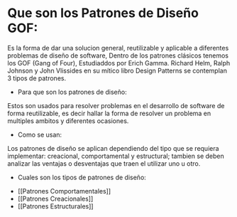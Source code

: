 # Que son los Patrones de Diseño GOF:
Es la forma de dar una solucion general, reutilizable y aplicable a diferentes problemas de diseño de software, Dentro de los patrones clásicos tenemos los GOF (Gang of Four), Estudiaddos por  Erich Gamma. Richard Helm, Ralph Johnson y John Vlissides en su mítico libro Design Patterns se contemplan 3 tipos de patrones.


- Para que son los patrones de diseño:

Estos son usados para resolver problemas en el desarrollo de software de forma reutilizable, es decir hallar la forma de resolver un problema en multiples ambitos y diferentes ocasiones.

- Como se usan:

Los patrones de diseño se aplican dependiendo del tipo que se requiera implementar: creacional, comportamental y estructural; tambien se deben analizar las ventajas o desventajas que traen el utilizar uno u otro.

- Cuales son los tipos de patrones de diseño:

+ [[Patrones Comportamentales]]
+ [[Patrones Creacionales]]
+ [[Patrones Estructurales]]
